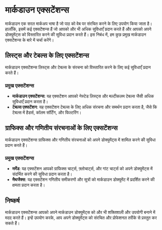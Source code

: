 # मार्कडाउन एक्सटेंशन्स

मार्कडाउन एक सरल मार्कअप भाषा है जो पाठ को वेब पर संरचित करने के लिए उपयोग किया जाता है। हालाँकि, इसमें कई एक्सटेंशन्स हैं जो आपको और भी अधिक सुविधाएँ प्रदान करते हैं और आपको अपने डोक्युमेंट्स को विस्तारित करने की सुविधा प्रदान करते हैं। इस निबंध में, हम कुछ प्रमुख मार्कडाउन एक्सटेंशन्स के बारे में चर्चा करेंगे।

## लिस्ट्स और टेबल्स के लिए एक्सटेंशन्स

मार्कडाउन एक्सटेंशन्स लिस्ट्स और टेबल्स के संरचना को विस्तारित करने के लिए कई सुविधाएँ प्रदान करते हैं।

### प्रमुख एक्सटेंशन्स

- **मार्कडाउन एक्सटेंशन्स**: यह एक्सटेंशन आपको नेस्टेड लिस्ट्स और मल्टीकलम टेबल्स जैसी अधिक सुविधाएँ प्रदान करता है।
- **टेबल्स एक्सटेंशन**: यह एक्सटेंशन टेबल्स के लिए अधिक संरचना और समर्थन प्रदान करता है, जैसे कि टेबल्स में हैडर्स, कॉलम सॉर्टिंग, और फिल्टरिंग।

## ग्राफिक्स और गणितीय संरचनाओं के लिए एक्सटेंशन्स

मार्कडाउन एक्सटेंशन्स ग्राफिक्स और गणितीय संरचनाओं को अपने डोक्युमेंट्स में शामिल करने की सुविधा प्रदान करते हैं।

### प्रमुख एक्सटेंशन्स

- **मर्मेड**: यह एक्सटेंशन आपको ग्राफिक्स चार्ट्स, फ़्लोचार्ट्स, और गांट चार्ट्स को अपने डोक्युमेंट्स में संदर्भित करने की सुविधा प्रदान करता है।
- **मैथजैक्स**: यह एक्सटेंशन गणितीय समीकरणों और सूत्रों को मार्कडाउन डोक्युमेंट में प्रदर्शित करने की क्षमता प्रदान करता है।

## निष्कर्ष

मार्कडाउन एक्सटेंशन्स आपको अपने मार्कडाउन डोक्युमेंट्स को और भी शक्तिशाली और उपयोगी बनाने में मदद करते हैं। इन्हें उपयोग करके, आप अपने डोक्युमेंट्स को संरचित और प्रोफेशनल तरीके से प्रस्तुत कर सकते हैं।

